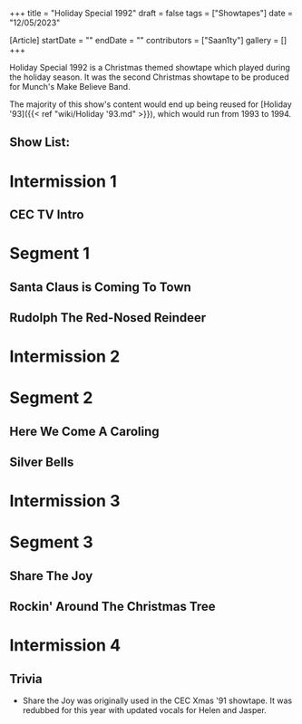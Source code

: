 +++
title = "Holiday Special 1992"
draft = false
tags = ["Showtapes"]
date = "12/05/2023"

[Article]
startDate = ""
endDate = ""
contributors = ["Saan1ty"]
gallery = []
+++


Holiday Special 1992 is a Christmas themed showtape which played during the holiday season. It was the second Christmas showtape to be produced for Munch's Make Believe Band.

The majority of this show's content would end up being reused for [Holiday '93]({{< ref "wiki/Holiday '93.md" >}}), which would run from 1993 to 1994.

<h2> Show List: </h2>

# <b>Intermission 1</b>
## CEC TV Intro
# <b>Segment 1</b>
## Santa Claus is Coming To Town
## Rudolph The Red-Nosed Reindeer
# <b>Intermission 2</b>
# <b>Segment 2</b>
## Here We Come A Caroling
## Silver Bells
# <b>Intermission 3</b>
# <b>Segment 3</b>
## Share The Joy
## Rockin' Around The Christmas Tree
# <b>Intermission 4</b>

<h2> Trivia </h2>

* Share the Joy was originally used in the CEC Xmas '91 showtape. It was redubbed for this year with updated vocals for Helen and Jasper.